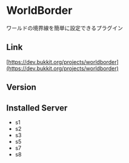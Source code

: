 # WorldBorder
ワールドの境界線を簡単に設定できるプラグイン

## Link
[https://dev.bukkit.org/projects/worldborder](https://dev.bukkit.org/projects/worldborder)

## Version

## Installed Server
- s1
- s2
- s3
- s5
- s7
- s8
